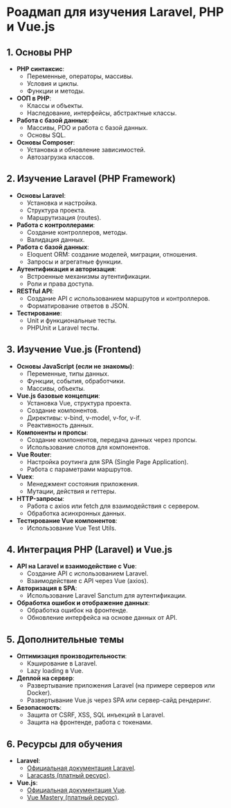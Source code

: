 # Роадмап для изучения Laravel, PHP и Vue.js

## 1. Основы PHP
   - **PHP синтаксис**:
     - Переменные, операторы, массивы.
     - Условия и циклы.
     - Функции и методы.
   - **ООП в PHP**:
     - Классы и объекты.
     - Наследование, интерфейсы, абстрактные классы.
   - **Работа с базой данных**:
     - Массивы, PDO и работа с базой данных.
     - Основы SQL.
   - **Основы Composer**:
     - Установка и обновление зависимостей.
     - Автозагрузка классов.

## 2. Изучение Laravel (PHP Framework)
   - **Основы Laravel**:
     - Установка и настройка.
     - Структура проекта.
     - Маршрутизация (routes).
   - **Работа с контроллерами**:
     - Создание контроллеров, методы.
     - Валидация данных.
   - **Работа с базой данных**:
     - Eloquent ORM: создание моделей, миграции, отношения.
     - Запросы и агрегатные функции.
   - **Аутентификация и авторизация**:
     - Встроенные механизмы аутентификации.
     - Роли и права доступа.
   - **RESTful API**:
     - Создание API с использованием маршрутов и контроллеров.
     - Форматирование ответов в JSON.
   - **Тестирование**:
     - Unit и функциональные тесты.
     - PHPUnit и Laravel тесты.

## 3. Изучение Vue.js (Frontend)
   - **Основы JavaScript (если не знакомы)**:
     - Переменные, типы данных.
     - Функции, события, обработчики.
     - Массивы, объекты.
   - **Vue.js базовые концепции**:
     - Установка Vue, структура проекта.
     - Создание компонентов.
     - Директивы: v-bind, v-model, v-for, v-if.
     - Реактивность данных.
   - **Компоненты и пропсы**:
     - Создание компонентов, передача данных через пропсы.
     - Использование слотов для компонентов.
   - **Vue Router**:
     - Настройка роутинга для SPA (Single Page Application).
     - Работа с параметрами маршрутов.
   - **Vuex**:
     - Менеджмент состояния приложения.
     - Мутации, действия и геттеры.
   - **HTTP-запросы**:
     - Работа с axios или fetch для взаимодействия с сервером.
     - Обработка асинхронных данных.
   - **Тестирование Vue компонентов**:
     - Использование Vue Test Utils.

## 4. Интеграция PHP (Laravel) и Vue.js
   - **API на Laravel и взаимодействие с Vue**:
     - Создание API с использованием Laravel.
     - Взаимодействие с API через Vue (axios).
   - **Авторизация в SPA**:
     - Использование Laravel Sanctum для аутентификации.
   - **Обработка ошибок и отображение данных**:
     - Обработка ошибок на фронтенде.
     - Обновление интерфейса на основе данных от API.

## 5. Дополнительные темы
   - **Оптимизация производительности**:
     - Кэширование в Laravel.
     - Lazy loading в Vue.
   - **Деплой на сервер**:
     - Развертывание приложения Laravel (на примере серверов или Docker).
     - Развертывание Vue.js через SPA или сервер-сайд рендеринг.
   - **Безопасность**:
     - Защита от CSRF, XSS, SQL инъекций в Laravel.
     - Защита на фронтенде, работа с токенами.

## 6. Ресурсы для обучения
   - **Laravel**:
     - [Официальная документация Laravel](https://laravel.com/docs).
     - [Laracasts (платный ресурс)](https://laracasts.com/).
   - **Vue.js**:
     - [Официальная документация Vue](https://vuejs.org/).
     - [Vue Mastery (платный ресурс)](https://www.vuemastery.com/).

